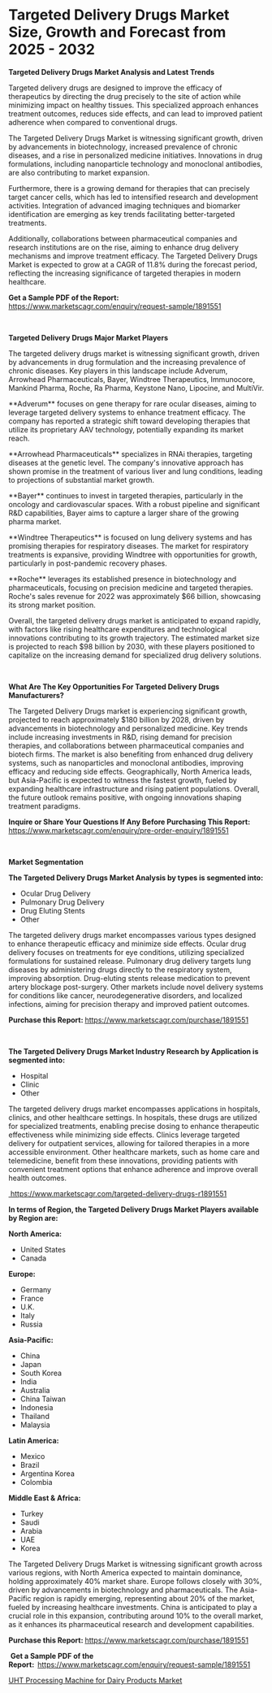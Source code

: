 <p><h1>Targeted Delivery Drugs Market Size, Growth and Forecast from 2025 - 2032</h1></p><p><strong>Targeted Delivery Drugs Market Analysis and Latest Trends</strong></p>
<p><p>Targeted delivery drugs are designed to improve the efficacy of therapeutics by directing the drug precisely to the site of action while minimizing impact on healthy tissues. This specialized approach enhances treatment outcomes, reduces side effects, and can lead to improved patient adherence when compared to conventional drugs. </p><p>The Targeted Delivery Drugs Market is witnessing significant growth, driven by advancements in biotechnology, increased prevalence of chronic diseases, and a rise in personalized medicine initiatives. Innovations in drug formulations, including nanoparticle technology and monoclonal antibodies, are also contributing to market expansion. </p><p>Furthermore, there is a growing demand for therapies that can precisely target cancer cells, which has led to intensified research and development activities. Integration of advanced imaging techniques and biomarker identification are emerging as key trends facilitating better-targeted treatments. </p><p>Additionally, collaborations between pharmaceutical companies and research institutions are on the rise, aiming to enhance drug delivery mechanisms and improve treatment efficacy. The Targeted Delivery Drugs Market is expected to grow at a CAGR of 11.8% during the forecast period, reflecting the increasing significance of targeted therapies in modern healthcare.</p></p>
<p><strong>Get a Sample PDF of the Report:&nbsp;</strong> <a href="https://www.marketscagr.com/enquiry/request-sample/1891551?utm_campaign=2003&utm_medium=2&utm_source=Github&utm_content=ia&utm_term=14012025&utm_id=targeted-delivery-drugs">https://www.marketscagr.com/enquiry/request-sample/1891551</a></p>
<p>&nbsp;</p>
<p><strong>Targeted Delivery Drugs Major Market Players</strong></p>
<p><p>The targeted delivery drugs market is witnessing significant growth, driven by advancements in drug formulation and the increasing prevalence of chronic diseases. Key players in this landscape include Adverum, Arrowhead Pharmaceuticals, Bayer, Windtree Therapeutics, Immunocore, Mankind Pharma, Roche, Ra Pharma, Keystone Nano, Lipocine, and MultiVir.</p><p>**Adverum** focuses on gene therapy for rare ocular diseases, aiming to leverage targeted delivery systems to enhance treatment efficacy. The company has reported a strategic shift toward developing therapies that utilize its proprietary AAV technology, potentially expanding its market reach.</p><p>**Arrowhead Pharmaceuticals** specializes in RNAi therapies, targeting diseases at the genetic level. The company's innovative approach has shown promise in the treatment of various liver and lung conditions, leading to projections of substantial market growth. </p><p>**Bayer** continues to invest in targeted therapies, particularly in the oncology and cardiovascular spaces. With a robust pipeline and significant R&D capabilities, Bayer aims to capture a larger share of the growing pharma market.</p><p>**Windtree Therapeutics** is focused on lung delivery systems and has promising therapies for respiratory diseases. The market for respiratory treatments is expansive, providing Windtree with opportunities for growth, particularly in post-pandemic recovery phases.</p><p>**Roche** leverages its established presence in biotechnology and pharmaceuticals, focusing on precision medicine and targeted therapies. Roche's sales revenue for 2022 was approximately $66 billion, showcasing its strong market position.</p><p>Overall, the targeted delivery drugs market is anticipated to expand rapidly, with factors like rising healthcare expenditures and technological innovations contributing to its growth trajectory. The estimated market size is projected to reach $98 billion by 2030, with these players positioned to capitalize on the increasing demand for specialized drug delivery solutions.</p></p>
<p>&nbsp;</p>
<p><strong>What Are The Key Opportunities For Targeted Delivery Drugs Manufacturers?</strong></p>
<p><p>The Targeted Delivery Drugs market is experiencing significant growth, projected to reach approximately $180 billion by 2028, driven by advancements in biotechnology and personalized medicine. Key trends include increasing investments in R&D, rising demand for precision therapies, and collaborations between pharmaceutical companies and biotech firms. The market is also benefiting from enhanced drug delivery systems, such as nanoparticles and monoclonal antibodies, improving efficacy and reducing side effects. Geographically, North America leads, but Asia-Pacific is expected to witness the fastest growth, fueled by expanding healthcare infrastructure and rising patient populations. Overall, the future outlook remains positive, with ongoing innovations shaping treatment paradigms.</p></p>
<p><strong>Inquire or Share Your Questions If Any Before Purchasing This Report:</strong> <a href="https://www.marketscagr.com/enquiry/pre-order-enquiry/1891551?utm_campaign=2003&utm_medium=2&utm_source=Github&utm_content=ia&utm_term=14012025&utm_id=targeted-delivery-drugs">https://www.marketscagr.com/enquiry/pre-order-enquiry/1891551</a></p>
<p>&nbsp;</p>
<p><strong>Market Segmentation</strong></p>
<p><strong>The Targeted Delivery Drugs Market Analysis by types is segmented into:</strong></p>
<p><ul><li>Ocular Drug Delivery</li><li>Pulmonary Drug Delivery</li><li>Drug Eluting Stents</li><li>Other</li></ul></p>
<p><p>The targeted delivery drugs market encompasses various types designed to enhance therapeutic efficacy and minimize side effects. Ocular drug delivery focuses on treatments for eye conditions, utilizing specialized formulations for sustained release. Pulmonary drug delivery targets lung diseases by administering drugs directly to the respiratory system, improving absorption. Drug-eluting stents release medication to prevent artery blockage post-surgery. Other markets include novel delivery systems for conditions like cancer, neurodegenerative disorders, and localized infections, aiming for precision therapy and improved patient outcomes.</p></p>
<p><strong>Purchase this Report:&nbsp;</strong><a href="https://www.marketscagr.com/purchase/1891551?utm_campaign=2003&utm_medium=2&utm_source=Github&utm_content=ia&utm_term=14012025&utm_id=targeted-delivery-drugs">https://www.marketscagr.com/purchase/1891551</a></p>
<p>&nbsp;</p>
<p><strong>The Targeted Delivery Drugs Market Industry Research by Application is segmented into:</strong></p>
<p><ul><li>Hospital</li><li>Clinic</li><li>Other</li></ul></p>
<p><p>The targeted delivery drugs market encompasses applications in hospitals, clinics, and other healthcare settings. In hospitals, these drugs are utilized for specialized treatments, enabling precise dosing to enhance therapeutic effectiveness while minimizing side effects. Clinics leverage targeted delivery for outpatient services, allowing for tailored therapies in a more accessible environment. Other healthcare markets, such as home care and telemedicine, benefit from these innovations, providing patients with convenient treatment options that enhance adherence and improve overall health outcomes.</p></p>
<p><a href="https://www.marketscagr.com/targeted-delivery-drugs-r1891551?utm_campaign=2003&utm_medium=2&utm_source=Github&utm_content=ia&utm_term=14012025&utm_id=targeted-delivery-drugs">&nbsp;https://www.marketscagr.com/targeted-delivery-drugs-r1891551</a></p>
<p><strong>In terms of Region, the Targeted Delivery Drugs Market Players available by Region are:</strong></p>
<p>
    <p> <strong> North America: </strong>
        <ul>
            <li>United States</li>
            <li>Canada</li>
        </ul>
        </p> 
    <p> <strong> Europe: </strong>
        <ul>
            <li>Germany</li>
            <li>France</li>
            <li>U.K.</li>
            <li>Italy</li>
            <li>Russia</li>
        </ul>
        </p> 
    <p> <strong> Asia-Pacific: </strong>
        <ul>
            <li>China</li>
            <li>Japan</li>
            <li>South Korea</li>
            <li>India</li>
            <li>Australia</li>
            <li>China Taiwan</li>
            <li>Indonesia</li>
            <li>Thailand</li>
            <li>Malaysia</li>
        </ul>
        </p> 
    <p> <strong> Latin America: </strong>
        <ul>
            <li>Mexico</li>
            <li>Brazil</li>
            <li>Argentina Korea</li>
            <li>Colombia</li>
        </ul>
        </p> 
    <p> <strong> Middle East & Africa: </strong>
        <ul>
            <li>Turkey</li>
            <li>Saudi</li>
            <li>Arabia</li>
            <li>UAE</li>
            <li>Korea</li>
        </ul>
    </p>
    </p>
<p><p>The Targeted Delivery Drugs Market is witnessing significant growth across various regions, with North America expected to maintain dominance, holding approximately 40% market share. Europe follows closely with 30%, driven by advancements in biotechnology and pharmaceuticals. The Asia-Pacific region is rapidly emerging, representing about 20% of the market, fueled by increasing healthcare investments. China is anticipated to play a crucial role in this expansion, contributing around 10% to the overall market, as it enhances its pharmaceutical research and development capabilities.</p></p>
<p><strong>Purchase this Report: </strong><a href="https://www.marketscagr.com/purchase/1891551?utm_campaign=2003&utm_medium=2&utm_source=Github&utm_content=ia&utm_term=14012025&utm_id=targeted-delivery-drugs">https://www.marketscagr.com/purchase/1891551</a></p>
<p>&nbsp;<strong>Get a Sample PDF of the Report:&nbsp;&nbsp;</strong><a href="https://www.marketscagr.com/enquiry/request-sample/1891551?utm_campaign=2003&utm_medium=2&utm_source=Github&utm_content=ia&utm_term=14012025&utm_id=targeted-delivery-drugs">https://www.marketscagr.com/enquiry/request-sample/1891551</a></p>
<p><strong></strong></p>
<p><p><a href="https://github.com/gulaimolin/Market-Research-Report-List-7/blob/main/uht-processing-machine-for-dairy-products-market.md?utm_campaign=2003&utm_medium=2&utm_source=Github&utm_content=ia&utm_term=14012025&utm_id=targeted-delivery-drugs">UHT Processing Machine for Dairy Products Market</a></p></p>